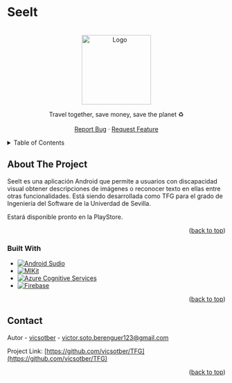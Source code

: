 # SeeIt
<a name="readme-top"></a>

<!-- PROJECT SHIELDS -->
<!--
[![Contributors][contributors-shield]][contributors-url]
[![Stargazers][stars-shield]][stars-url]
-->

<!-- PROJECT LOGO -->
<br />
<div align="center">
    <img src="https://encrypted-tbn0.gstatic.com/images?q=tbn:ANd9GcQNM56ssjNEA7POfS8iIq0Wo-l8X7ygFpnek-NcQlX3WWiXXkVe" alt="Logo" width="160" height="160">
  <br/>

  <p align="center">
    Travel together, save money, save the planet ♻️
    <br />
    <br />
    <a href="https://github.com/vicsotber/TFG/issues">Report Bug</a>
    ·
    <a href="https://github.com/vicsotber/TFG/issues">Request Feature</a>
  </p>
</div>

<!-- TABLE OF CONTENTS -->
<details>
  <summary>Table of Contents</summary>
  <ol>
    <li>
      <a href="#about-the-project">About The Project</a>
      <ul>
        <li><a href="#built-with">Built With</a></li>
      </ul>
    </li>
    <li><a href="#contact">Contact</a></li>
  </ol>
</details>

<!-- ABOUT THE PROJECT -->

## About The Project

SeeIt es una aplicación Android que permite a usuarios con discapacidad visual obtener descripciones de imágenes o reconocer texto en ellas entre otras funcionalidades. Está siendo desarrollada como TFG para el grado de Ingeniería del Software de la Univerdad de Sevilla. 

Estará disponible pronto en la PlayStore.

<p align="right">(<a href="#readme-top">back to top</a>)</p>

### Built With

- [![Android Sudio][android studio]][android-studio-url]
- [![MlKit][mlkit]][mlkit-url]
- [![Azure Cognitive Services][azure cognitive services]][azure-cognitive-services-url]
- [![Firebase][firebase]][firebase-url]

<p align="right">(<a href="#readme-top">back to top</a>)</p>

<!-- CONTACT -->

## Contact

Autor - [vicsotber](https://github.com/vicsotber) - victor.soto.berenguer123@gmail.com

Project Link: [https://github.com/vicsotber/TFG](https://github.com/vicsotber/TFG)

<p align="right">(<a href="#readme-top">back to top</a>)</p>

<!-- MARKDOWN LINKS & IMAGES -->
<!-- https://www.markdownguide.org/basic-syntax/#reference-style-links -->

<!--[contributors-shield]: https://img.shields.io/github/contributors/ISPP-Grupo5/BugaLink.svg?style=for-the-badge
[contributors-url]: https://github.com/ISPP-Grupo5/BugaLink/graphs/contributors
[stars-shield]: https://img.shields.io/github/stars/ISPP-Grupo5/BugaLink.svg?style=for-the-badge
[stars-url]: https://github.com/ISPP-Grupo5/BugaLink/stargazers
-->
[android studio]: https://img.shields.io/badge/android-studio?style=for-the-badge&logo=android&logoColor=white
[android-studio-url]: https://developer.android.com/studio
[mlkit]: https://img.shields.io/badge/MLKit-mlkit-blue?style=for-the-badge&logo=mlkit&logoColor=white
[mlkit-url]: https://developers.google.com/ml-kit?hl=es-419
[azure cognitive services]: https://img.shields.io/badge/Azure-Microsoft%20Azure%20Cognitive%20Services-red?style=for-the-badge&logo=azure&logoColor=green
[azure-cognitive-services-url]: https://azure.microsoft.com/es-es/products/cognitive-services/
[firebase]: https://img.shields.io/badge/Firebase-Built%20with%20Firebase-yellow?style=for-the-badge&logo=firebase&logoColor=white
[firebase-url]: https://console.firebase.google.com/u/0/
